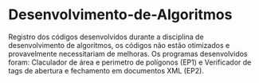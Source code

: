 # Desenvolvimento-de-Algoritmos
Registro dos códigos desenvolvidos durante a disciplina de desenvolvimento de algoritmos, os códigos não estão otimizados e provavelmente necessitariam de melhoras. Os programas desenvolvidos foram: Claculador de área e perimetro de polígonos (EP1) e Verificador de tags de abertura e fechamento em documentos XML (EP2).
